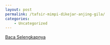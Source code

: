 ```yaml
---
layout: post
permalink: /tafsir-mimpi-dikejar-anjing-gila/
categories:
    - Uncategorized
---
```


[Baca Selengkapnya](/01)